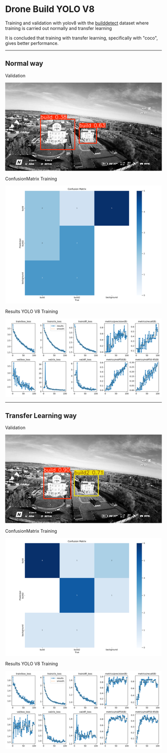 # Drone Build YOLO V8

Training and validation with yolov8 with the [builddetect](https://universe.roboflow.com/arturwork/builddetect/dataset/5) dataset where training is carried out normally and transfer learning

It is concluded that training with transfer learning, specifically with "coco", gives better performance.

----

## Normal way

Validation
<p align="center">
  <img src="README-images/normalvalidation.png" alt="Step1">
</p>

ConfusionMatrix Training
<p align="center">
  <img src="README-images/confusion_matrixNormaltraining.png" alt="Step1">
</p>

Results YOLO V8  Training
<p align="center">
  <img src="README-images/resultstrainNormal.png" alt="Step1">
</p>

----

## Transfer Learning  way

Validation
<p align="center">
  <img src="README-images/transfervalidation.png" alt="Step1">
</p>

ConfusionMatrix Training
<p align="center">
  <img src="README-images/confusion_matrixtrainTransfer.png" alt="Step1">
</p>

Results YOLO V8  Training
<p align="center">
  <img src="README-images/resultsTransfer.png" alt="Step1">
</p>


